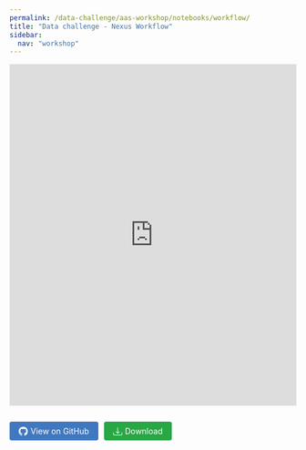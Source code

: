 ```yaml
---
permalink: /data-challenge/aas-workshop/notebooks/workflow/
title: "Data challenge - Nexus Workflow"
sidebar:
  nav: "workshop"
---
```


<div style="margin: 1em 0;">
  <iframe src="https://nbviewer.org/github/rges-pit/data-challenge-notebooks/blob/main/nexus_microlensing_data_challenge_workflow.ipynb" 
          width="100%" height="600" frameborder="0">
  </iframe>
</div>

<div style="display: flex; gap: 10px; margin: 1em 0; align-items: center;">
  <!-- View on GitHub button -->
  <a href="https://github.com/rges-pit/data-challenge-notebooks/blob/main/nexus_microlensing_data_challenge_workflow.ipynb" target="_blank"
     style="background-color: #4078c0; color: white; padding: 8px 16px; text-decoration: none; border-radius: 4px; font-size: 14px; display: inline-flex; align-items: center; gap: 5px;">
    <svg width="16" height="16" fill="currentColor" viewBox="0 0 16 16">
      <path d="M8 0C3.58 0 0 3.58 0 8c0 3.54 2.29 6.53 5.47 7.59.4.07.55-.17.55-.38 0-.19-.01-.82-.01-1.49-2.01.37-2.53-.49-2.69-.94-.09-.23-.48-.94-.82-1.13-.28-.15-.68-.52-.01-.53.63-.01 1.08.58 1.23.82.72 1.21 1.87.87 2.33.66.07-.52.28-.87.51-1.07-1.78-.2-3.64-.89-3.64-3.95 0-.87.31-1.59.82-2.15-.08-.2-.36-1.02.08-2.12 0 0 .67-.21 2.2.82.64-.18 1.32-.27 2-.27.68 0 1.36.09 2 .27 1.53-1.04 2.2-.82 2.2-.82.44 1.1.16 1.92.08 2.12.51.56.82 1.27.82 2.15 0 3.07-1.87 3.75-3.65 3.95.29.25.54.73.54 1.48 0 1.07-.01 1.93-.01 2.2 0 .21.15.46.55.38A8.012 8.012 0 0 0 16 8c0-4.42-3.58-8-8-8z"/>
    </svg>
    View on GitHub
  </a>
  
  <!-- Download button with JavaScript -->
  <a href="javascript:void(0)" 
     onclick="downloadNotebook('https://raw.githubusercontent.com/rges-pit/data-challenge-notebooks/main/nexus_microlensing_data_challenge_workflow.ipynb', 'nexus_microlensing_data_challenge_workflow.ipynb'); return false;"
     style="background-color: #28a745; color: white; padding: 8px 16px; text-decoration: none; border-radius: 4px; font-size: 14px; display: inline-flex; align-items: center; gap: 5px;">
    <svg width="16" height="16" fill="currentColor" viewBox="0 0 16 16">
      <path d="M.5 9.9a.5.5 0 0 1 .5.5v2.5a1 1 0 0 0 1 1h12a1 1 0 0 0 1-1v-2.5a.5.5 0 0 1 1 0v2.5a2 2 0 0 1-2 2H2a2 2 0 0 1-2-2v-2.5a.5.5 0 0 1 .5-.5z"/>
      <path d="M7.646 11.854a.5.5 0 0 0 .708 0l3-3a.5.5 0 0 0-.708-.708L8.5 10.293V1.5a.5.5 0 0 0-1 0v8.793L5.354 8.146a.5.5 0 1 0-.708.708l3 3z"/>
    </svg>
    Download
  </a>
</div>

<script>
function downloadNotebook(url, filename) {
  fetch(url, { mode: 'cors', redirect: 'follow' })
    .then(response => {
      if (!response.ok) throw new Error('Download failed: ' + response.status);
      return response.blob();
    })
    .then(blob => {
      const link = document.createElement('a');
      const objectUrl = URL.createObjectURL(blob);
      link.href = objectUrl;
      link.download = filename;
      document.body.appendChild(link);
      link.click();
      document.body.removeChild(link);
      setTimeout(() => URL.revokeObjectURL(objectUrl), 1000);
    })
    .catch(() => {
      window.open(url, '_blank', 'noopener');
    });
}
</script>
